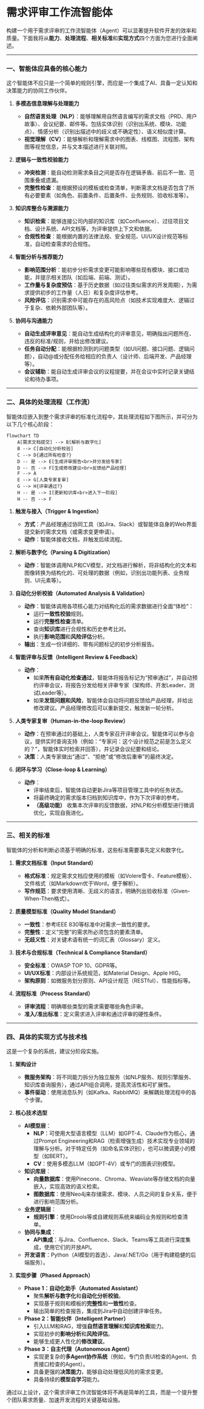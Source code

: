 # 需求评审工作流智能体

构建一个用于需求评审的工作流智能体（Agent）可以显著提升软件开发的效率和质量。下面我将从**能力**、**处理流程**、**相关标准**和**实现方式**四个方面为您进行全面阐述。

---

### 一、智能体应具备的核心能力

这个智能体不应只是一个简单的规则引擎，而应是一个集成了AI、具备一定认知和决策能力的协同工作伙伴。

1.  **多模态信息理解与处理能力**
    *   **自然语言处理（NLP）**：能够理解用自然语言编写的需求文档（PRD、用户故事）、会议纪要、邮件等。包括实体识别（识别出系统、模块、功能点）、情感分析（识别出描述中的歧义或不确定性）、语义相似度计算。
    *   **视觉理解（CV）**：能够解析和理解需求中的图表、线框图、流程图、架构图等视觉信息，并与文本描述进行关联对照。

2.  **逻辑与一致性校验能力**
    *   **冲突检测**：能自动检测需求条目之间是否存在逻辑矛盾、前后不一致、范围重叠或遗漏。
    *   **完整性检查**：能根据预设的模板或检查清单，判断需求文档是否包含了所有必要要素（如角色、前置条件、后置条件、业务规则、验收标准等）。

3.  **知识库整合与溯源能力**
    *   **知识检索**：能够连接公司内部的知识库（如Confluence）、过往项目文档、设计系统、API文档等，为评审提供上下文和依据。
    *   **合规性检查**：能根据内置的法律法规、安全规范、UI/UX设计规范等标准，自动检查需求的合规性。

4.  **智能分析与推荐能力**
    *   **影响范围分析**：能初步分析需求变更可能影响哪些现有模块、接口或功能，并提示相关团队（如后端、前端、测试）。
    *   **工作量与复杂度预估**：基于历史数据（如过往类似需求的开发周期），为需求提供初步的工作量（人日）和复杂度评估参考。
    *   **风险评估**：识别需求中可能存在的高风险点（如技术实现难度大、逻辑过于复杂、依赖外部团队等）。

5.  **协同与沟通能力**
    *   **自动生成评审意见**：能自动生成结构化的评审意见，明确指出问题所在、违反的标准/规则，并给出修改建议。
    *   **任务自动分配**：能根据检测到的问题类型（如UI问题、接口问题、逻辑问题），自动@或分配任务给相应的负责人（设计师、后端开发、产品经理等）。
    *   **会议辅助**：能自动生成评审会议的议程提要，并在会议中实时记录关键结论和待办事项。

---

### 二、具体的处理流程（工作流）

智能体应嵌入到整个需求评审的标准化流程中，其处理流程如下图所示，并可分为以下几个核心阶段：

```mermaid
flowchart TD
    A[需求文档提交] --> B[解析与数字化]
    B --> C[自动化分析校验]
    C --> D{通过所有检查?}
    D -- 是 --> E[生成评审报告<br>并分发给专家]
    D -- 否 --> F[生成修改建议<br>反馈给产品经理]
    F --> A
    E --> G[人类专家复审]
    G --> H{评审通过?}
    H -- 是 --> I[更新知识库<br>进入下一阶段]
    H -- 否 --> F
```

1.  **触发与接入（Trigger & Ingestion）**
    *   **方式**：产品经理通过协同工具（如Jira、Slack）或智能体自身的Web界面提交新的需求文档（或需求变更申请）。
    *   **动作**：智能体接收文档，并触发后续流程。

2.  **解析与数字化（Parsing & Digitization）**
    *   **动作**：智能体调用NLP和CV模型，对文档进行解析，将非结构化的文本和图像转换为结构化的、可处理的数据（例如，识别出功能列表、业务规则、UI元素等）。

3.  **自动化分析校验（Automated Analysis & Validation）**
    *   **动作**：智能体调用各项核心能力对结构化后的需求数据进行全面“体检”：
        *   运行**一致性校验**规则。
        *   运行**完整性检查**清单。
        *   查询**知识库**进行合规性和历史参考比对。
        *   执行**影响范围**和**风险评估**分析。
    *   **输出**：生成一份详细的、带有问题标记的初步分析报告。

4.  **智能评审与反馈（Intelligent Review & Feedback）**
    *   **动作**：
        *   如果**所有自动化检查通过**，智能体将报告标记为“预审通过”，并自动预约评审会议，将报告分发给相关评审专家（架构师、开发Leader、测试Leader等）。
        *   如果**发现问题和风险**，智能体会自动将问题反馈给产品经理，并给出修改建议。产品经理修改后可以重新提交，触发新一轮分析。

5.  **人类专家复审（Human-in-the-loop Review）**
    *   **动作**：在预审通过的基础上，人类专家召开评审会议。智能体可以参与会议，提供实时查询支持（例如：“专家问：这个设计规范之前是怎么定义的？”，智能体实时检索并回答），并记录会议纪要和结论。
    *   **决策**：人类专家做出“通过”、“拒绝”或“修改后重审”的最终决定。

6.  **闭环与学习（Close-loop & Learning）**
    *   **动作**：
        *   评审结束后，智能体自动更新Jira等项目管理工具中的任务状态。
        *   将最终确定的需求版本归档到知识库中，作为下次评审的参考。
        *   **（高级功能）** 收集本次评审的反馈数据，对NLP和分析模型进行微调优化，实现自我进化。

---

### 三、相关的标准

智能体的分析和判断必须基于明确的标准，这些标准需要事先定义和数字化。

1.  **需求文档标准（Input Standard）**
    *   **格式标准**：规定需求文档应使用的模板（如Volere雪卡、Feature模板）、文件格式（如Markdown优于Word，便于解析）。
    *   **写作规范**：要求使用清晰、无歧义的语言，明确列出验收标准（Given-When-Then格式）。

2.  **质量模型标准（Quality Model Standard）**
    *   **一致性**：参考IEEE 830等标准中对需求一致性的要求。
    *   **完整性**：定义“完整”的需求所必须包含的要素清单。
    *   **无歧义性**：对关键术语有统一的词汇表（Glossary）定义。

3.  **技术与合规标准（Technical & Compliance Standard）**
    *   **安全标准**：OWASP TOP 10、GDPR等。
    *   **UI/UX标准**：内部设计系统规范，如Material Design、Apple HIG。
    *   **架构原则**：如微服务划分原则、API设计规范（RESTful）、性能指标等。

4.  **流程标准（Process Standard）**
    *   **评审流程**：明确哪些类型的需求需要哪些角色评审。
    *   **准入/准出标准**：定义需求进入评审和通过评审的硬性条件。

---

### 四、具体的实现方式与技术栈

这是一个复杂的系统，建议分阶段实施。

1.  **架构设计**
    *   **微服务架构**：将不同能力拆分为独立服务（如NLP服务、规则引擎服务、知识库查询服务），通过API组合调用，提高灵活性和可扩展性。
    *   **事件驱动**：使用消息队列（如Kafka、RabbitMQ）来解耦处理流程中的各个步骤。

2.  **核心技术选型**
    *   **AI模型层**：
        *   **NLP**：可使用大型语言模型（LLM）如GPT-4、Claude作为核心，通过Prompt Engineering和RAG（检索增强生成）技术实现专业领域的理解与分析。对于特定任务（如命名实体识别），也可以微调更小的模型（如BERT）。
        *   **CV**：使用多模态LLM（如GPT-4V）或专门的图表识别模型。
    *   **知识库层**：
        *   **向量数据库**：使用Pinecone、Chroma、Weaviate等存储文档的向量嵌入，实现高效的语义检索。
        *   **图数据库**：使用Neo4j来存储需求、模块、人员之间的复杂关系，便于进行影响范围分析。
    *   **业务逻辑层**：
        *   **规则引擎**：使用Drools等或自建规则系统来编码业务规则和检查清单。
    *   **协同与集成**：
        *   **API集成**：与Jira、Confluence、Slack、Teams等工具进行深度集成，使用它们的开放API。
    *   **开发语言**：Python（AI模型的首选）、Java/.NET/Go（用于构建稳健的后端服务）。

3.  **实现步骤（Phased Approach）**
    *   **Phase 1：自动化助手（Automated Assistant）**
        *   聚焦**解析与数字化**和**自动化分析校验**。
        *   实现基于规则和模板的**完整性**和**一致性**检查。
        *   输出简单的检查报告，集成到Jira中自动创建评审任务。
    *   **Phase 2：智能伙伴（Intelligent Partner）**
        *   引入LLM和RAG，增强**自然语言理解**和**知识库检索**能力。
        *   实现初步的**影响分析**和**风险评估**。
        *   能够生成更人性化的**修改建议**。
    *   **Phase 3：自主代理（Autonomous Agent）**
        *   实现更复杂的**多Agent协作系统**（例如，专门负责UI检查的Agent、负责接口检查的Agent）。
        *   具备更强的**决策能力**，能够自动处理低风险的需求变更。
        *   具备持续的**模型自学习**能力。

通过以上设计，这个需求评审工作流智能体将不再是简单的工具，而是一个提升整个团队需求质量、加速开发流程的关键基础设施。
